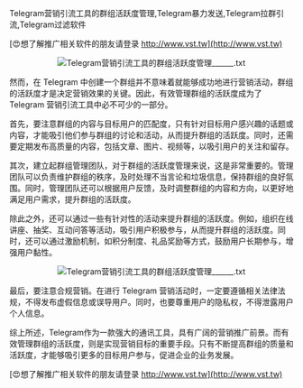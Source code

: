 Telegram营销引流工具的群组活跃度管理,Telegram暴力发送,Telegram拉群引流,Telegram过滤软件

[😍想了解推广相关软件的朋友请登录 http://www.vst.tw](http://www.vst.tw)

 <center><img src="https://vst.tw/MP4/tuiguang/png/4.png" alt="Telegram营销引流工具的群组活跃度管理______.txt"></center>

然而，在 Telegram 中创建一个群组并不意味着就能够成功地进行营销活动，群组的活跃度才是决定营销效果的关键。因此，有效管理群组的活跃度成为了 Telegram 营销引流工具中必不可少的一部分。

首先，要注意群组的内容与目标用户的匹配度，只有针对目标用户感兴趣的话题或内容，才能吸引他们参与群组的讨论和活动，从而提升群组的活跃度。同时，还需要定期发布高质量的内容，包括文章、图片、视频等，以吸引用户的关注和留存。

其次，建立起群组管理团队，对于群组的活跃度管理来说，这是非常重要的。管理团队可以负责维护群组的秩序，及时处理不当言论和垃圾信息，保持群组的良好氛围。同时，管理团队还可以根据用户反馈，及时调整群组的内容和方向，以更好地满足用户需求，提升群组的活跃度。

除此之外，还可以通过一些有针对性的活动来提升群组的活跃度。例如，组织在线讲座、抽奖、互动问答等活动，吸引用户积极参与，从而提升群组的活跃度。同时，还可以通过激励机制，如积分制度、礼品奖励等方式，鼓励用户长期参与，增强用户黏性。

 <center><img src="https://vst.tw/MP4/tuiguang/png/2.png" alt="Telegram营销引流工具的群组活跃度管理______.txt"></center>

最后，要注意合规营销。在进行 Telegram 营销活动时，一定要遵循相关法律法规，不得发布虚假信息或误导用户。同时，也要尊重用户的隐私权，不得泄露用户个人信息。

综上所述，Telegram作为一款强大的通讯工具，具有广阔的营销推广前景。而有效管理群组的活跃度，则是实现营销目标的重要手段。只有不断提高群组的质量和活跃度，才能够吸引更多的目标用户参与，促进企业的业务发展。

[😍想了解推广相关软件的朋友请登录 http://www.vst.tw](http://www.vst.tw)



